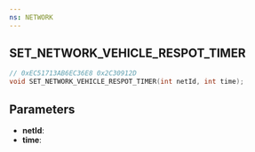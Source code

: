 ```yaml
---
ns: NETWORK
---
```

## SET_NETWORK_VEHICLE_RESPOT_TIMER

```c
// 0xEC51713AB6EC36E8 0x2C30912D
void SET_NETWORK_VEHICLE_RESPOT_TIMER(int netId, int time);
```


## Parameters
* **netId**: 
* **time**: 

